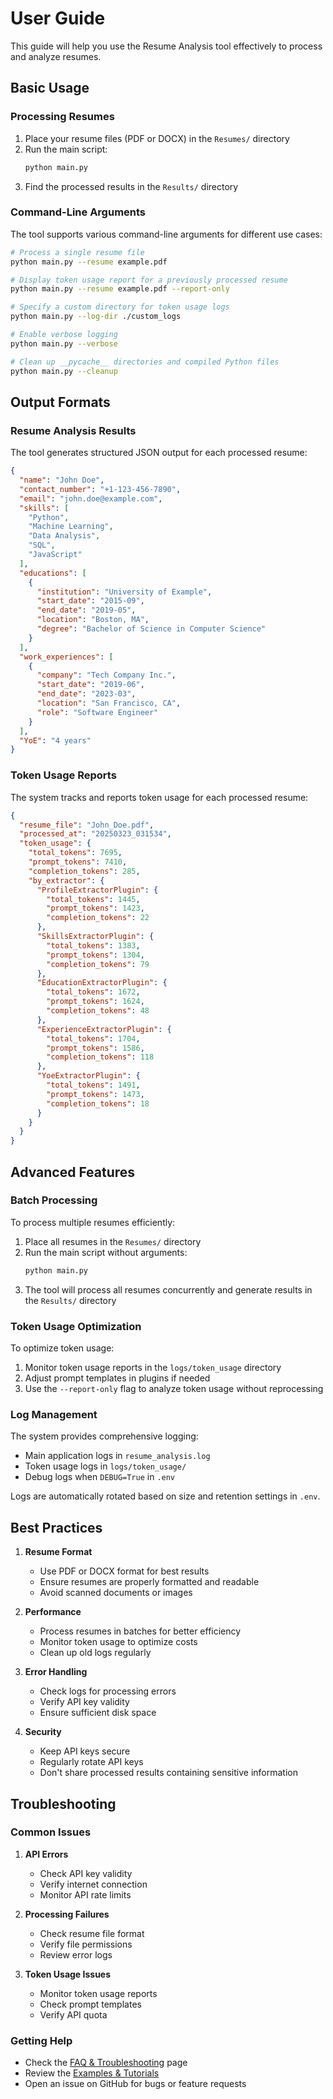 # User Guide

This guide will help you use the Resume Analysis tool effectively to process and analyze resumes.

## Basic Usage

### Processing Resumes

1. Place your resume files (PDF or DOCX) in the `Resumes/` directory
2. Run the main script:
   ```bash
   python main.py
   ```
3. Find the processed results in the `Results/` directory

### Command-Line Arguments

The tool supports various command-line arguments for different use cases:

```bash
# Process a single resume file
python main.py --resume example.pdf

# Display token usage report for a previously processed resume
python main.py --resume example.pdf --report-only

# Specify a custom directory for token usage logs
python main.py --log-dir ./custom_logs

# Enable verbose logging
python main.py --verbose

# Clean up __pycache__ directories and compiled Python files
python main.py --cleanup
```

## Output Formats

### Resume Analysis Results

The tool generates structured JSON output for each processed resume:

```json
{
  "name": "John Doe",
  "contact_number": "+1-123-456-7890",
  "email": "john.doe@example.com",
  "skills": [
    "Python",
    "Machine Learning",
    "Data Analysis",
    "SQL",
    "JavaScript"
  ],
  "educations": [
    {
      "institution": "University of Example",
      "start_date": "2015-09",
      "end_date": "2019-05",
      "location": "Boston, MA",
      "degree": "Bachelor of Science in Computer Science"
    }
  ],
  "work_experiences": [
    {
      "company": "Tech Company Inc.",
      "start_date": "2019-06",
      "end_date": "2023-03",
      "location": "San Francisco, CA",
      "role": "Software Engineer"
    }
  ],
  "YoE": "4 years"
}
```

### Token Usage Reports

The system tracks and reports token usage for each processed resume:

```json
{
  "resume_file": "John_Doe.pdf",
  "processed_at": "20250323_031534",
  "token_usage": {
    "total_tokens": 7695,
    "prompt_tokens": 7410,
    "completion_tokens": 285,
    "by_extractor": {
      "ProfileExtractorPlugin": {
        "total_tokens": 1445,
        "prompt_tokens": 1423,
        "completion_tokens": 22
      },
      "SkillsExtractorPlugin": {
        "total_tokens": 1383,
        "prompt_tokens": 1304,
        "completion_tokens": 79
      },
      "EducationExtractorPlugin": {
        "total_tokens": 1672,
        "prompt_tokens": 1624,
        "completion_tokens": 48
      },
      "ExperienceExtractorPlugin": {
        "total_tokens": 1704,
        "prompt_tokens": 1586,
        "completion_tokens": 118
      },
      "YoeExtractorPlugin": {
        "total_tokens": 1491,
        "prompt_tokens": 1473,
        "completion_tokens": 18
      }
    }
  }
}
```

## Advanced Features

### Batch Processing

To process multiple resumes efficiently:

1. Place all resumes in the `Resumes/` directory
2. Run the main script without arguments:
   ```bash
   python main.py
   ```
3. The tool will process all resumes concurrently and generate results in the `Results/` directory

### Token Usage Optimization

To optimize token usage:

1. Monitor token usage reports in the `logs/token_usage` directory
2. Adjust prompt templates in plugins if needed
3. Use the `--report-only` flag to analyze token usage without reprocessing

### Log Management

The system provides comprehensive logging:

- Main application logs in `resume_analysis.log`
- Token usage logs in `logs/token_usage/`
- Debug logs when `DEBUG=True` in `.env`

Logs are automatically rotated based on size and retention settings in `.env`.

## Best Practices

1. **Resume Format**
   - Use PDF or DOCX format for best results
   - Ensure resumes are properly formatted and readable
   - Avoid scanned documents or images

2. **Performance**
   - Process resumes in batches for better efficiency
   - Monitor token usage to optimize costs
   - Clean up old logs regularly

3. **Error Handling**
   - Check logs for processing errors
   - Verify API key validity
   - Ensure sufficient disk space

4. **Security**
   - Keep API keys secure
   - Regularly rotate API keys
   - Don't share processed results containing sensitive information

## Troubleshooting

### Common Issues

1. **API Errors**
   - Check API key validity
   - Verify internet connection
   - Monitor API rate limits

2. **Processing Failures**
   - Check resume file format
   - Verify file permissions
   - Review error logs

3. **Token Usage Issues**
   - Monitor token usage reports
   - Check prompt templates
   - Verify API quota

### Getting Help

- Check the [FAQ & Troubleshooting](FAQ-and-Troubleshooting) page
- Review the [Examples & Tutorials](Examples-and-Tutorials)
- Open an issue on GitHub for bugs or feature requests 